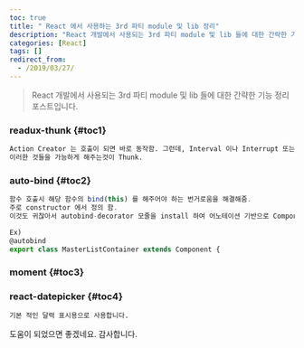 ```yaml
---
toc: true
title: " React 에서 사용하는 3rd 파티 module 및 lib 정리"
description: "React 개발에서 사용되는 3rd 파티 module 및 lib 들에 대한 간략한 기능 정리 포스트입니다."
categories: [React]
tags: []
redirect_from:
  - /2019/03/27/
---
```


> React 개발에서 사용되는 3rd 파티 module 및 lib 들에 대한 간략한 기능 정리 포스트입니다.

### readux-thunk {#toc1}

```md
Action Creator 는 호출이 되면 바로 동작함. 그런데, Interval 이나 Interrupt 또는 Data 일부 처리 후 Event 호출이 필요할 때 있음.
이러한 것들을 가능하게 해주는것이 Thunk.
```

### auto-bind {#toc2}

```js
함수 호출시 해당 함수의 bind(this) 를 해주어야 하는 번거로움을 해결해줌.
주로 constructor 에서 정의 함.
이것도 귀찮아서 autobind-decorator 모줄을 install 하여 어노테이션 기반으로 Component Class 에 명시해서 사용중.

Ex)
@autobind
export class MasterListContainer extends Component {

```

### moment {#toc3}

### react-datepicker {#toc4}

```md
기본 적인 달력 표시용으로 사용합니다.
```

도움이 되었으면 좋겠네요. 감사합니다.

[^1]: This is a footnote.

[kramdown]: https://kramdown.gettalong.org/
[My Blog]: https://marindie.github.io